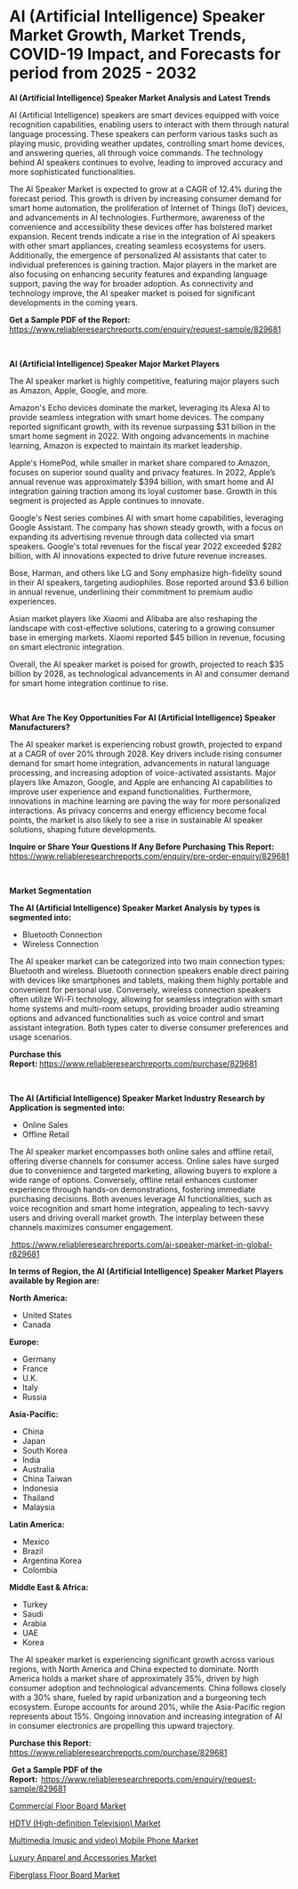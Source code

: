 <p><h1>AI (Artificial Intelligence) Speaker Market Growth, Market Trends, COVID-19 Impact, and Forecasts for period from 2025 - 2032</h1></p><p><strong>AI (Artificial Intelligence) Speaker Market Analysis and Latest Trends</strong></p>
<p><p>AI (Artificial Intelligence) speakers are smart devices equipped with voice recognition capabilities, enabling users to interact with them through natural language processing. These speakers can perform various tasks such as playing music, providing weather updates, controlling smart home devices, and answering queries, all through voice commands. The technology behind AI speakers continues to evolve, leading to improved accuracy and more sophisticated functionalities.</p><p>The AI Speaker Market is expected to grow at a CAGR of 12.4% during the forecast period. This growth is driven by increasing consumer demand for smart home automation, the proliferation of Internet of Things (IoT) devices, and advancements in AI technologies. Furthermore, awareness of the convenience and accessibility these devices offer has bolstered market expansion. Recent trends indicate a rise in the integration of AI speakers with other smart appliances, creating seamless ecosystems for users. Additionally, the emergence of personalized AI assistants that cater to individual preferences is gaining traction. Major players in the market are also focusing on enhancing security features and expanding language support, paving the way for broader adoption. As connectivity and technology improve, the AI speaker market is poised for significant developments in the coming years.</p></p>
<p><strong>Get a Sample PDF of the Report:&nbsp;</strong> <a href="https://www.reliableresearchreports.com/enquiry/request-sample/829681?utm_campaign=33&utm_medium=2&utm_source=Github&utm_content=ia&utm_term=05042025&utm_id=ai-artificial-intelligence-speaker">https://www.reliableresearchreports.com/enquiry/request-sample/829681</a></p>
<p>&nbsp;</p>
<p><strong>AI (Artificial Intelligence) Speaker Major Market Players</strong></p>
<p><p>The AI speaker market is highly competitive, featuring major players such as Amazon, Apple, Google, and more. </p><p>Amazon's Echo devices dominate the market, leveraging its Alexa AI to provide seamless integration with smart home devices. The company reported significant growth, with its revenue surpassing $31 billion in the smart home segment in 2022. With ongoing advancements in machine learning, Amazon is expected to maintain its market leadership.</p><p>Apple's HomePod, while smaller in market share compared to Amazon, focuses on superior sound quality and privacy features. In 2022, Apple’s annual revenue was approximately $394 billion, with smart home and AI integration gaining traction among its loyal customer base. Growth in this segment is projected as Apple continues to innovate.</p><p>Google's Nest series combines AI with smart home capabilities, leveraging Google Assistant. The company has shown steady growth, with a focus on expanding its advertising revenue through data collected via smart speakers. Google's total revenues for the fiscal year 2022 exceeded $282 billion, with AI innovations expected to drive future revenue increases.</p><p>Bose, Harman, and others like LG and Sony emphasize high-fidelity sound in their AI speakers, targeting audiophiles. Bose reported around $3.6 billion in annual revenue, underlining their commitment to premium audio experiences.</p><p>Asian market players like Xiaomi and Alibaba are also reshaping the landscape with cost-effective solutions, catering to a growing consumer base in emerging markets. Xiaomi reported $45 billion in revenue, focusing on smart electronic integration.</p><p>Overall, the AI speaker market is poised for growth, projected to reach $35 billion by 2028, as technological advancements in AI and consumer demand for smart home integration continue to rise.</p></p>
<p>&nbsp;</p>
<p><strong>What Are The Key Opportunities For AI (Artificial Intelligence) Speaker Manufacturers?</strong></p>
<p><p>The AI speaker market is experiencing robust growth, projected to expand at a CAGR of over 20% through 2028. Key drivers include rising consumer demand for smart home integration, advancements in natural language processing, and increasing adoption of voice-activated assistants. Major players like Amazon, Google, and Apple are enhancing AI capabilities to improve user experience and expand functionalities. Furthermore, innovations in machine learning are paving the way for more personalized interactions. As privacy concerns and energy efficiency become focal points, the market is also likely to see a rise in sustainable AI speaker solutions, shaping future developments.</p></p>
<p><strong>Inquire or Share Your Questions If Any Before Purchasing This Report:</strong> <a href="https://www.reliableresearchreports.com/enquiry/pre-order-enquiry/829681?utm_campaign=33&utm_medium=2&utm_source=Github&utm_content=ia&utm_term=05042025&utm_id=ai-artificial-intelligence-speaker">https://www.reliableresearchreports.com/enquiry/pre-order-enquiry/829681</a></p>
<p>&nbsp;</p>
<p><strong>Market Segmentation</strong></p>
<p><strong>The AI (Artificial Intelligence) Speaker Market Analysis by types is segmented into:</strong></p>
<p><ul><li>Bluetooth Connection</li><li>Wireless Connection</li></ul></p>
<p><p>The AI speaker market can be categorized into two main connection types: Bluetooth and wireless. Bluetooth connection speakers enable direct pairing with devices like smartphones and tablets, making them highly portable and convenient for personal use. Conversely, wireless connection speakers often utilize Wi-Fi technology, allowing for seamless integration with smart home systems and multi-room setups, providing broader audio streaming options and advanced functionalities such as voice control and smart assistant integration. Both types cater to diverse consumer preferences and usage scenarios.</p></p>
<p><strong>Purchase this Report:&nbsp;</strong><a href="https://www.reliableresearchreports.com/purchase/829681?utm_campaign=33&utm_medium=2&utm_source=Github&utm_content=ia&utm_term=05042025&utm_id=ai-artificial-intelligence-speaker">https://www.reliableresearchreports.com/purchase/829681</a></p>
<p>&nbsp;</p>
<p><strong>The AI (Artificial Intelligence) Speaker Market Industry Research by Application is segmented into:</strong></p>
<p><ul><li>Online Sales</li><li>Offline Retail</li></ul></p>
<p><p>The AI speaker market encompasses both online sales and offline retail, offering diverse channels for consumer access. Online sales have surged due to convenience and targeted marketing, allowing buyers to explore a wide range of options. Conversely, offline retail enhances customer experience through hands-on demonstrations, fostering immediate purchasing decisions. Both avenues leverage AI functionalities, such as voice recognition and smart home integration, appealing to tech-savvy users and driving overall market growth. The interplay between these channels maximizes consumer engagement.</p></p>
<p><a href="https://www.reliableresearchreports.com/ai-speaker-market-in-global-r829681?utm_campaign=33&utm_medium=2&utm_source=Github&utm_content=ia&utm_term=05042025&utm_id=ai-artificial-intelligence-speaker">&nbsp;https://www.reliableresearchreports.com/ai-speaker-market-in-global-r829681</a></p>
<p><strong>In terms of Region, the AI (Artificial Intelligence) Speaker Market Players available by Region are:</strong></p>
<p>
    <p> <strong> North America: </strong>
        <ul>
            <li>United States</li>
            <li>Canada</li>
        </ul>
        </p> 
    <p> <strong> Europe: </strong>
        <ul>
            <li>Germany</li>
            <li>France</li>
            <li>U.K.</li>
            <li>Italy</li>
            <li>Russia</li>
        </ul>
        </p> 
    <p> <strong> Asia-Pacific: </strong>
        <ul>
            <li>China</li>
            <li>Japan</li>
            <li>South Korea</li>
            <li>India</li>
            <li>Australia</li>
            <li>China Taiwan</li>
            <li>Indonesia</li>
            <li>Thailand</li>
            <li>Malaysia</li>
        </ul>
        </p> 
    <p> <strong> Latin America: </strong>
        <ul>
            <li>Mexico</li>
            <li>Brazil</li>
            <li>Argentina Korea</li>
            <li>Colombia</li>
        </ul>
        </p> 
    <p> <strong> Middle East & Africa: </strong>
        <ul>
            <li>Turkey</li>
            <li>Saudi</li>
            <li>Arabia</li>
            <li>UAE</li>
            <li>Korea</li>
        </ul>
    </p>
    </p>
<p><p>The AI speaker market is experiencing significant growth across various regions, with North America and China expected to dominate. North America holds a market share of approximately 35%, driven by high consumer adoption and technological advancements. China follows closely with a 30% share, fueled by rapid urbanization and a burgeoning tech ecosystem. Europe accounts for around 20%, while the Asia-Pacific region represents about 15%. Ongoing innovation and increasing integration of AI in consumer electronics are propelling this upward trajectory.</p></p>
<p><strong>Purchase this Report: </strong><a href="https://www.reliableresearchreports.com/purchase/829681?utm_campaign=33&utm_medium=2&utm_source=Github&utm_content=ia&utm_term=05042025&utm_id=ai-artificial-intelligence-speaker">https://www.reliableresearchreports.com/purchase/829681</a></p>
<p>&nbsp;<strong>Get a Sample PDF of the Report:&nbsp;&nbsp;</strong><a href="https://www.reliableresearchreports.com/enquiry/request-sample/829681?utm_campaign=33&utm_medium=2&utm_source=Github&utm_content=ia&utm_term=05042025&utm_id=ai-artificial-intelligence-speaker">https://www.reliableresearchreports.com/enquiry/request-sample/829681</a></p>
<p><strong></strong></p>
<p><p><a href="https://github.com/fendtdjunawo/Market-Research-Report-List-1/blob/main/commercial-floor-board-market.md?utm_campaign=33&utm_medium=2&utm_source=Github&utm_content=ia&utm_term=05042025&utm_id=ai-artificial-intelligence-speaker">Commercial Floor Board Market</a></p><p><a href="https://github.com/sawrovpipolo/Market-Research-Report-List-1/blob/main/hdtv-high-definition-television-market.md?utm_campaign=33&utm_medium=2&utm_source=Github&utm_content=ia&utm_term=05042025&utm_id=ai-artificial-intelligence-speaker">HDTV (High-definition Television) Market</a></p><p><a href="https://github.com/raaschadonle/Market-Research-Report-List-1/blob/main/multimedia-music-and-video-mobile-phone-market.md?utm_campaign=33&utm_medium=2&utm_source=Github&utm_content=ia&utm_term=05042025&utm_id=ai-artificial-intelligence-speaker">Multimedia (music and video) Mobile Phone Market</a></p><p><a href="https://github.com/aarajlyre/Market-Research-Report-List-1/blob/main/luxury-apparel-and-accessories-market.md?utm_campaign=33&utm_medium=2&utm_source=Github&utm_content=ia&utm_term=05042025&utm_id=ai-artificial-intelligence-speaker">Luxury Apparel and Accessories Market</a></p><p><a href="https://github.com/palenjeppecd/Market-Research-Report-List-1/blob/main/fiberglass-floor-board-market.md?utm_campaign=33&utm_medium=2&utm_source=Github&utm_content=ia&utm_term=05042025&utm_id=ai-artificial-intelligence-speaker">Fiberglass Floor Board Market</a></p></p>